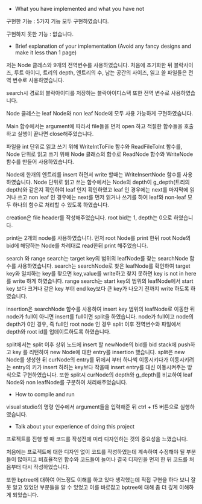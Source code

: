 - What you have implemented and what you have not

구현한 기능 : 5가지 기능 모두 구현하였습니다.

구현하지 못한 기능 : 없습니다.

- Brief explanation of your implementation (Avoid any fancy designs and make it less than 1 page)

저는 Node 클레스와 9개의 전역변수를 사용하였습니다. 처음에 초기화한 뒤 블락사이즈, 루트 아이디, 트리의 depth, 엔트리의 수, 남는 공간의 사이즈, 읽고 쓸 파일들은 전역 변수로 사용하였습니다.

search시 경로의 블락아이디를 저장하는 블락아이디스택 또한 전역 변수로 사용하였습니다.

Node 클레스는 leaf Node와 non leaf Node에 모두 사용 가능하게 구현하였습니다.

Main 함수에서는 argument에 따라서 file들을 먼저 open 하고 적절한 함수들을 호출하고 실행이 끝나면 close해주었습니다.

파일을 int 단위로 읽고 쓰기 위해 WriteIntToFile 함수와 ReadFileToInt 함수를, Node 단위로 읽고 쓰기 위해 Node 클래스의 함수로 ReadNode 함수와 WriteNode 함수를 만들어 사용하였습니다.

Node에 한개의 엔트리를 insert 하면서 write 할때는 WriteInsertNode 함수를 사용하였습니다. Node 단위로 읽고 쓰는 함수에서는 Node의 depth이 g_depth(트리의 depth)와 같은지 확인하여 leaf 인지 확인하였고 leaf 인 경우에는 next를 마지막에 읽거나 쓰고 non leaf 인 경우에는 next를 먼저 읽거나 쓰기를 하여 leaf와 non-leaf 모두 하나의 함수로 처리할 수 있도록 하였습니다.

creation은 file header를 작성해주었습니다. root bid는 1, depth는 0으로 하였습니다.

print는 2개의 node를 사용하였습니다. 먼저 root Node를 print 한뒤 root Node의 bid에 해당하는 Node를 차례대로 read한뒤 print 해주었습니다.

search 와 range search는 target key의 범위의 leafNode를 찾는 searchNode 함수를 사용하였습니다. search는 searchNode로 찾은 leafNode를 확인하여 target key와 일치하는 key를 찾으면 key,value를 write하고 찾지 못하면 key is not in here를 write 하게 하였습니다. range search는 start key의 범위의 leafNode에서 start key 보다 크거나 같은 key 부터 end key보다 큰 key가 나오기 전까지 write 하도록 하였습니다.

insertion은 searchNode 함수를 사용하여 insert key 범위의 leafNode로 이동한 뒤 node가 full이 아니면 insert를 full이면 split을 하였습니다. node가 full이고 node의 depth가 0인 경우, 즉 full인 root node 인 경우 split 이후 전역변수와 파일에서 depth와 root id를 업데이트하도록 하였습니다.

split에서는 split 이후 상위 노드에 insert 할 newNode의 bid를 bid stack에 push하고 key 를 리턴하여 new Node에 대한 entry를 insertion 했습니다. split은 new Node를 생성한 뒤 curNode의 entry를 뒤에서 부터 하나씩 이동시키다가 이동시키려는 entry의 키가 insert 하려는 key보다 작을때 insert entry를 대신 이동시켜주는 방식으로 구현하였습니다. 또한 split시 curNode의 depth와 g_depth를 비교하여 leaf Node와 non leafNode를 구분하여 처리해주었습니다.

- How to compile and run

visual studio의 명령 인수에서 argument들을 입력해준 뒤 ctrl + f5 버튼으로 실행하였습니다.

- Talk about your experience of doing this project

프로젝트를 진행 할 때 코드를 작성전에 미리 디자인하는 것의 중요성을 느꼈습니다.

처음에는 프로젝트에 대한 디자인 없이 코드를 작성하였는데 계속하여 수정해야 될 부분들이 많아지고 비효율적인 함수와 코드들이 늘어나 결국 디자인을 먼저 한 뒤 코드를 처음부터 다시 작성하였습니다.

또한 bptree에 대하여 어느정도 이해를 하고 있다 생각했는데 직접 구현을 하다 보니 잘못 알고 있었던 부분들을 알 수 있었고 이를 바로잡고 bptree에 대해 좀 더 깊게 이해하게 되었습니다.
